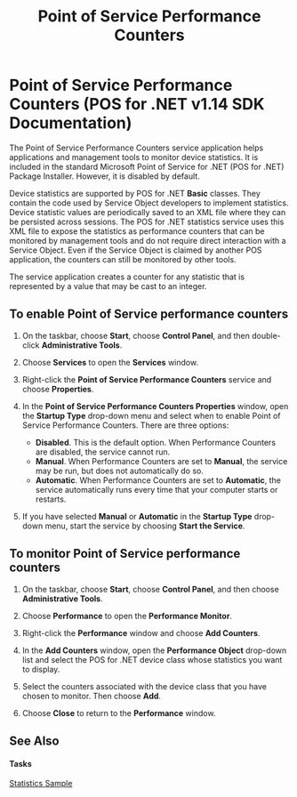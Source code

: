 ﻿---
title: Point of Service Performance Counters
description: Point of Service Performance Counters (POS for .NET v1.14 SDK Documentation)
ms.date: 03/03/2014
ms.topic: how-to
ms.custom: pos-restored-from-archive
---

# Point of Service Performance Counters (POS for .NET v1.14 SDK Documentation)

The Point of Service Performance Counters service application helps applications and management tools to monitor device statistics. It is included in the standard Microsoft Point of Service for .NET (POS for .NET) Package Installer. However, it is disabled by default.

Device statistics are supported by POS for .NET **Basic** classes. They contain the code used by Service Object developers to implement statistics. Device statistic values are periodically saved to an XML file where they can be persisted across sessions. The POS for .NET statistics service uses this XML file to expose the statistics as performance counters that can be monitored by management tools and do not require direct interaction with a Service Object. Even if the Service Object is claimed by another POS application, the counters can still be monitored by other tools.

The service application creates a counter for any statistic that is represented by a value that may be cast to an integer.

## To enable Point of Service performance counters

1. On the taskbar, choose **Start**, choose **Control Panel**, and then double-click **Administrative Tools**.

2. Choose **Services** to open the **Services** window.

3. Right-click the **Point of Service Performance Counters** service and choose **Properties**.

4. In the **Point of Service Performance Counters Properties** window, open the **Startup Type** drop-down menu and select when to enable Point of Service Performance Counters. There are three options:

      - **Disabled**. This is the default option. When Performance Counters are disabled, the service cannot run.
      - **Manual**. When Performance Counters are set to **Manual**, the service may be run, but does not automatically do so.
      - **Automatic**. When Performance Counters are set to **Automatic**, the service automatically runs every time that your computer starts or restarts.

5. If you have selected **Manual** or **Automatic** in the **Startup Type** drop-down menu, start the service by choosing **Start the Service**.

## To monitor Point of Service performance counters

1. On the taskbar, choose **Start**, choose **Control Panel**, and then choose **Administrative Tools**.

2. Choose **Performance** to open the **Performance Monitor**.

3. Right-click the **Performance** window and choose **Add Counters**.

4. In the **Add Counters** window, open the **Performance Object** drop-down list and select the POS for .NET device class whose statistics you want to display.

5. Select the counters associated with the device class that you have chosen to monitor. Then choose **Add**.

6. Choose **Close** to return to the **Performance** window.

## See Also

#### Tasks

[Statistics Sample](statistics-sample.md)

